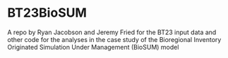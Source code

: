 # BT23BioSUM
A repo by Ryan Jacobson and Jeremy Fried for the BT23 input data and other code for the analyses in the case study of the Bioregional Inventory Originated Simulation Under Management (BioSUM) model
